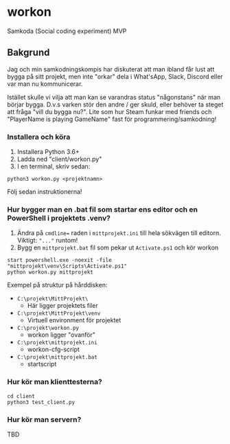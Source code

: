 # workon

Samkoda (Social coding experiment) MVP


## Bakgrund

Jag och min samkodningskompis har diskuterat att man ibland får lust att bygga på sitt projekt, men inte "orkar" dela i What'sApp, Slack, Discord eller var man nu kommunicerar.

Istället skulle vi vilja att man kan se varandras status "någonstans" när man börjar bygga. D.v.s varken stör den andre / ger skuld, eller behöver ta steget att fråga "vill du bygga nu?". Lite som hur Steam funkar med friends och "PlayerName is playing GameName" fast för programmering/samkodning!


### Installera och köra

   1. Installera Python 3.6+
   2. Ladda ned "client/workon.py"
   3. I en terminal, skriv sedan:

    python3 workon.py <projektnamn>

Följ sedan instruktionerna!


### Hur bygger man en .bat fil som startar ens editor och en PowerShell i projektets .venv?

1. Ändra på `cmdline=` raden i `mittprojekt.ini` till hela sökvägen till editorn. Viktigt: `"..."` runtom!
2. Bygg en `mittprojekt.bat` fil som pekar ut `Activate.ps1` och kör workon

```
start powershell.exe -noexit -file "mittprojekt\venv\Scripts\Activate.ps1"
python workon.py mittprojekt
```

Exempel på struktur på hårddisken:

  * `C:\projekt\MittProjekt\`
     * Här ligger projektets filer
  * `C:\projekt\MittProjekt\venv`
     * Virtuell environment för projektet
  *  `C:\projekt\workon.py`
     * workon ligger "ovanför"
  * `C:\projekt\mittprojekt.ini`
     * workon-cfg-script
  * `C:\projekt\mittprojekt.bat`
     * startscript



### Hur kör man klienttesterna?

    cd client
    python3 test_client.py


### Hur kör man servern?

TBD
